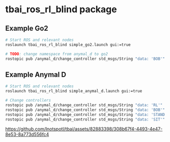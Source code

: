 # tbai_ros_rl_blind package

## Example Go2
```bash
# Start ROS and relevant nodes
roslaunch tbai_ros_rl_blind simple_go2.launch gui:=true

# TODO: change namespace from anymal_d to go2
rostopic pub /anymal_d/change_controller std_msgs/String "data: 'BOB'"  # RL and BOB are the same controllers
```


## Example Anymal D
```bash
# Start ROS and relevant nodes
roslaunch tbai_ros_rl_blind simple_anymal_d.launch gui:=true

# Change controllers
rostopic pub /anymal_d/change_controller std_msgs/String "data: 'RL'"
rostopic pub /anymal_d/change_controller std_msgs/String "data: 'BOB'"  # RL and BOB are the same controllers
rostopic pub /anymal_d/change_controller std_msgs/String "data: 'STAND'"
rostopic pub /anymal_d/change_controller std_msgs/String "data: 'SIT'"
```



https://github.com/lnotspotl/tbai/assets/82883398/308b67f4-4493-4e47-8e53-8a773d556fc4

